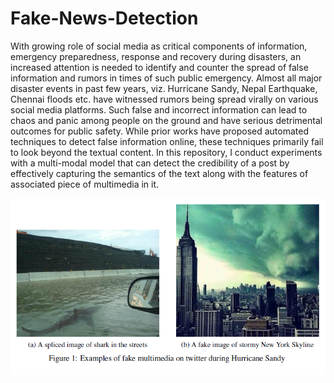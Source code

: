# Fake-News-Detection

With growing role of social media as critical components of information, emergency preparedness, response and recovery during disasters, an increased attention is needed to identify and counter the spread of false information and rumors in times of such public emergency. Almost all major disaster events in past few years, viz. Hurricane Sandy, Nepal Earthquake, Chennai floods etc. have witnessed rumors being spread virally on various social media platforms. Such false and incorrect information can lead to chaos and panic among people on the ground and have serious detrimental outcomes for public safety. While prior works have proposed automated techniques to detect false information online, these techniques primarily fail to look beyond the textual content. In this repository, I conduct experiments with a multi-modal model that can detect the credibility of a post by effectively capturing the semantics of the text along with the features of associated piece of multimedia in it.

![Fake news examples](fakenews.png)


